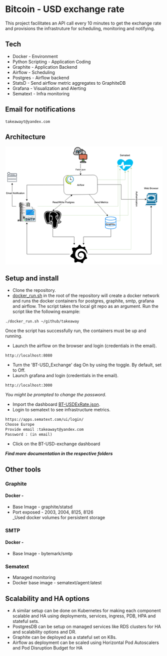 # Bitcoin - USD exchange rate
This project facilitates an API call every 10 minutes to get the exchange rate and provisions the infrastruture for scheduling, monitoring and notifying.
## Tech
* Docker - Environment
* Python Scripting - Application Coding
* Graphite - Application Backend
* Airflow - Scheduling
* Postgres - Airflow backend
* StatsD - Send airflow metric aggregates to GraphiteDB
* Grafana - Visualization and Alerting
* Sematext - Infra monitoring
## Email for notifications
```
takeawayt@yandex.com
```
## Architecture
![image](https://github.com/shubhiguptaa/takeaway/blob/master/Architecture.png)
## Setup and install
* Clone the repository.
* [docker_run.sh](https://github.com/shubhiguptaa/takeaway/blob/master/docker_run.sh) in the root of the repository will create a docker network and runs the docker containers for postgres, graphite, smtp, grafana and airflow.
The script takes the local git repo as an argument. Run the script like the following example:
```
./docker_run.sh ~/github/takeaway
```
Once the script has successfully run, the containers must be up and running.
* Launch the airflow on the browser and login (credentials in the email).
```
http://localhost:8080
```
* Turn the 'BT-USD_Exchange' dag On by using the toggle. By default, set to Off.
* Launch grafana and login (credentials in the email).
```
http://localhost:3000
```
 *You might be prompted to change the password.*
* Import the dashboard [BT-USDExRate.json](https://github.com/shubhiguptaa/takeaway/blob/master/grafana/dashboard/BT-USDExRate.json). 
* Login to sematext to see infrastructure metrics.
```
https://apps.sematext.com/ui/login/
Choose Europe
Provide email :takeawayt@yandex.com
Password : (in email)
```
* Click on the BT-USD-exchange dashboard

**_Find more documentation in the respective folders_**

## Other tools
### Graphite
#### Docker -
- Base Image - graphite/statsd
- Port exposed - 2003, 2004, 8125, 8126\
_Used docker volumes for persistent storage
### SMTP
#### Docker -
- Base Image - bytemark/smtp
### Sematext
- Managed monitoring 
- Docker base image - sematext/agent:latest

## Scalability and HA options
- A similar setup can be done on Kubernetes for making each component scalable and HA using deployments, services, ingress, PDB, HPA and stateful sets.
- PostgresDB can be setup on managed services like RDS clusters for HA and scalability options and DR.
- Graphite can be deployed as a stateful set on K8s.
- Airflow as deployment can be scaled using Horizontal Pod Autoscalers and Pod Disruption Budget for HA




